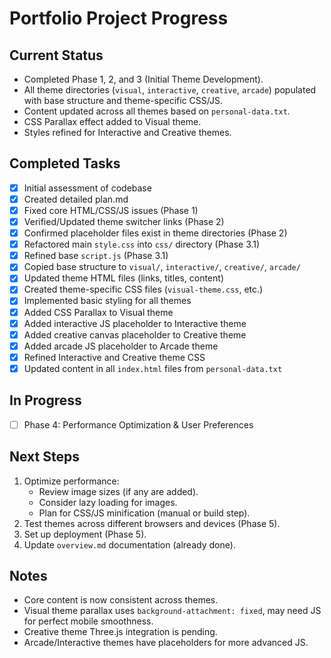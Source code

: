 # Portfolio Project Progress

## Current Status
- Completed Phase 1, 2, and 3 (Initial Theme Development).
- All theme directories (`visual`, `interactive`, `creative`, `arcade`) populated with base structure and theme-specific CSS/JS.
- Content updated across all themes based on `personal-data.txt`.
- CSS Parallax effect added to Visual theme.
- Styles refined for Interactive and Creative themes.

## Completed Tasks
- [x] Initial assessment of codebase
- [x] Created detailed plan.md
- [x] Fixed core HTML/CSS/JS issues (Phase 1)
- [x] Verified/Updated theme switcher links (Phase 2)
- [x] Confirmed placeholder files exist in theme directories (Phase 2)
- [x] Refactored main `style.css` into `css/` directory (Phase 3.1)
- [x] Refined base `script.js` (Phase 3.1)
- [x] Copied base structure to `visual/`, `interactive/`, `creative/`, `arcade/`
- [x] Updated theme HTML files (links, titles, content)
- [x] Created theme-specific CSS files (`visual-theme.css`, etc.)
- [x] Implemented basic styling for all themes
- [x] Added CSS Parallax to Visual theme
- [x] Added interactive JS placeholder to Interactive theme
- [x] Added creative canvas placeholder to Creative theme
- [x] Added arcade JS placeholder to Arcade theme
- [x] Refined Interactive and Creative theme CSS
- [x] Updated content in all `index.html` files from `personal-data.txt`

## In Progress
- [ ] Phase 4: Performance Optimization & User Preferences

## Next Steps
1. Optimize performance:
    - Review image sizes (if any are added).
    - Consider lazy loading for images.
    - Plan for CSS/JS minification (manual or build step).
2. Test themes across different browsers and devices (Phase 5).
3. Set up deployment (Phase 5).
4. Update `overview.md` documentation (already done).

## Notes
- Core content is now consistent across themes.
- Visual theme parallax uses `background-attachment: fixed`, may need JS for perfect mobile smoothness.
- Creative theme Three.js integration is pending.
- Arcade/Interactive themes have placeholders for more advanced JS. 